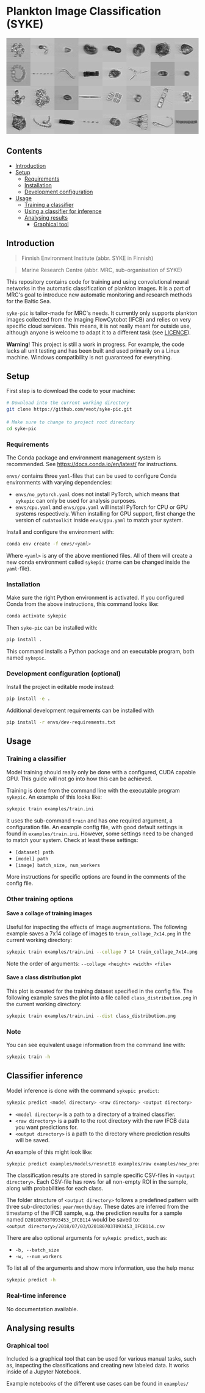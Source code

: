 # Plankton Image Classification (SYKE)

![IFCB images](examples/collage.png)

## Contents

- [Introduction](#introduction)
- [Setup](#setup)
  - [Requirements](#requirements)
  - [Installation](#installation)
  - [Development configuration](<#Development-configuration-(optional)>)
- [Usage](#usage)
  - [Training a classifier](#training-a-classifier)
  - [Using a classifier for inference](#classifier-inference)
    <!-- - Interacting with Allas -->
  - [Analysing results](#Analysing-results)
    - [Graphical tool](#Graphical-tool)

## Introduction

> Finnish Environment Institute (abbr. SYKE in Finnish)

> Marine Research Centre (abbr. MRC, sub-organisation of SYKE)

This repository contains code for training and using convolutional neural networks in the automatic classification of plankton images. It is a part of MRC's goal to introduce new automatic monitoring and research methods for the Baltic Sea.

`syke-pic` is tailor-made for MRC's needs. It currently only supports plankton images collected from the Imaging FlowCytobot (IFCB) and relies on very specific cloud services. This means, it is not really meant for outside use, although anyone is welcome to adapt it to a different task (see [LICENCE](LICENSE)).

**Warning**! This project is still a work in progress. For example, the code lacks all unit testing and has been built and used primarily on a Linux machine. Windows compatibility is not guaranteed for everything.

## Setup

First step is to download the code to your machine:

```bash
# Download into the current working directory
git clone https://github.com/veot/syke-pic.git

# Make sure to change to project root directory
cd syke-pic
```

### Requirements

The Conda package and environment management system is recommended. See https://docs.conda.io/en/latest/ for instructions.

`envs/` contains three `yaml`-files that can be used to configure Conda environments with varying dependencies:

- `envs/no_pytorch.yaml` does not install PyTorch, which means that `sykepic` can only be used for analysis purposes.
- `envs/cpu.yaml` and `envs/gpu.yaml` will install PyTorch for CPU or GPU systems respectively. When installing for GPU support, first change the version of `cudatoolkit` inside `envs/gpu.yaml` to match your system.

Install and configure the environment with:

```bash
conda env create -f envs/<yaml>
```

Where `<yaml>` is any of the above mentioned files. All of them will create a new conda environment called `sykepic` (name can be changed inside the `yaml`-file).

### Installation

Make sure the right Python environment is activated. If you configured Conda from the above instructions, this command looks like:

```bash
conda activate sykepic
```

Then `syke-pic` can be installed with:

```bash
pip install .
```

This command installs a Python package and an executable program, both named `sykepic`.

### Development configuration (optional)

Install the project in editable mode instead:

```bash
pip install -e .
```

Additional development requirements can be installed with

```bash
pip install -r envs/dev-requirements.txt
```

## Usage

### Training a classifier

Model training should really only be done with a configured, CUDA capable GPU. This guide will not go into how this can be achieved.

Training is done from the command line with the executable program `sykepic`. An example of this looks like:

```bash
sykepic train examples/train.ini
```

It uses the sub-command `train` and has one required argument, a configuration file. An example config file, with good default settings is found in `examples/train.ini`. However, some settings need to be changed to match your system. Check at least these settings:

- `[dataset] path`
- `[model] path`
- `[image] batch_size, num_workers`

More instructions for specific options are found in the comments of the config file.

### Other training options

#### Save a collage of training images

Useful for inspecting the effects of image augmentations.
The following example saves a 7x14 collage of images to `train_collage_7x14.png` in the current working directory:

```bash
sykepic train examples/train.ini --collage 7 14 train_collage_7x14.png
```

Note the order of arguments: `--collage <height> <width> <file>`

#### Save a class distribution plot

This plot is created for the training dataset specified in the config file. The following example saves the plot into a file called `class_distribution.png` in the current working directory:

```bash
sykepic train examples/train.ini --dist class_distribution.png
```

### Note

You can see equivalent usage information from the command line with:

```bash
sykepic train -h
```

## Classifier inference

Model inference is done with the command `sykepic predict`:

```bash
sykepic predict <model directory> <raw directory> <output directory>
```

- `<model directory>` is a path to a directory of a trained classifier.
- `<raw directory>` is a path to the root directory with the raw IFCB data you want predictions for.
- `<output directory>` is a path to the directory where prediction results will be saved.

An example of this might look like:

```bash
sykepic predict examples/models/resnet18 examples/raw examples/new_predictions
```

The classification results are stored in sample specific CSV-files in `<output directory>`. Each CSV-file has rows for all non-empty ROI in the sample, along with probabilities for each class.

The folder structure of `<output directory>` follows a predefined pattern with three sub-directories: `year/month/day`. These dates are inferred from the timestamp of the IFCB sample, e.g. the prediction results for a sample named `D20180703T093453_IFCB114` would be saved to:  
`<output directory>/2018/07/03/D20180703T093453_IFCB114.csv`

There are also optional arguments for `sykepic predict`, such as:

- `-b, --batch_size`
- `-w, --num_workers`

To list all of the arguments and show more information, use the help menu:

```bash
sykepic predict -h
```

### Real-time inference

No documentation available.

## Analysing results

### Graphical tool

Included is a graphical tool that can be used for various manual tasks, such as, inspecting the classifications and creating new labeled data. It works inside of a Jupyter Notebook.

Example notebooks of the different use cases can be found in `examples/`
